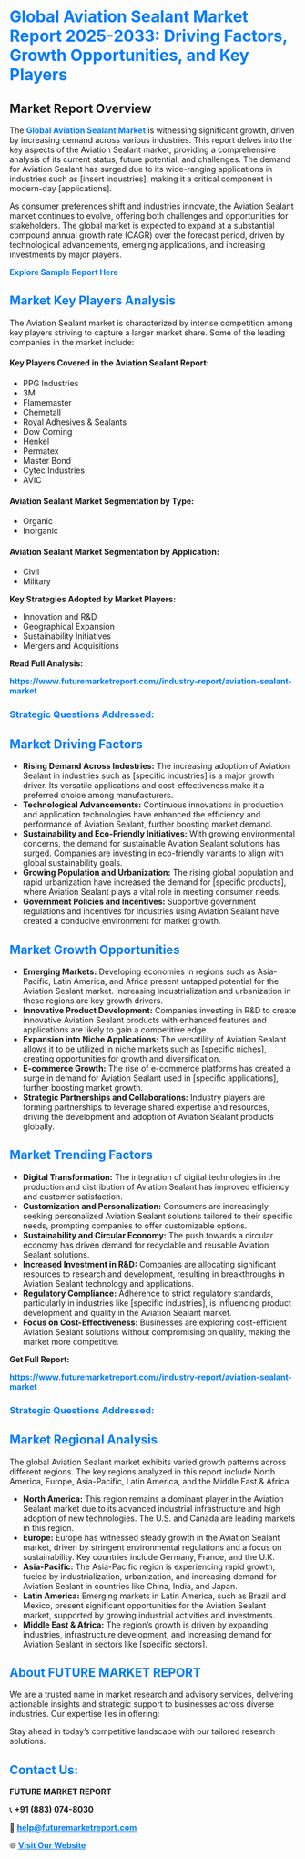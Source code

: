 <h1 style="color: #007BFF;">Global Aviation Sealant Market Report 2025-2033: Driving Factors, Growth Opportunities, and Key Players</h1>

<section id="overview">
<h2>Market Report Overview</h2>
<p>The <a href="https://www.futuremarketreport.com//industry-report/aviation-sealant-market" style="color: #007BFF; text-decoration: none;"><strong>Global Aviation Sealant Market</strong></a> is witnessing significant growth, driven by increasing demand across various industries. This report delves into the key aspects of the Aviation Sealant market, providing a comprehensive analysis of its current status, future potential, and challenges. The demand for Aviation Sealant has surged due to its wide-ranging applications in industries such as [insert industries], making it a critical component in modern-day [applications].</p>
<p>As consumer preferences shift and industries innovate, the Aviation Sealant market continues to evolve, offering both challenges and opportunities for stakeholders. The global market is expected to expand at a substantial compound annual growth rate (CAGR) over the forecast period, driven by technological advancements, emerging applications, and increasing investments by major players.</p>
</section>

<section id="overview">
<p><a href="https://www.futuremarketreport.com//request-sample/reportId=86252" style="color: #007BFF; text-decoration: none;"><strong>Explore Sample Report Here</strong></a></p>
</section>

<section id="key-players">
<h2 style="color: #007BFF;">Market Key Players Analysis</h2>
<p>The Aviation Sealant market is characterized by intense competition among key players striving to capture a larger market share. Some of the leading companies in the market include:</p>
<h4>Key Players Covered in the Aviation Sealant Report:</h4>
<ul><li>PPG Industries</li><li>3M</li><li>Flamemaster</li><li>Chemetall</li><li>Royal Adhesives &amp; Sealants</li><li>Dow Corning</li><li>Henkel</li><li>Permatex</li><li>Master Bond</li><li>Cytec Industries</li><li>AVIC</li></ul>
<h4>Aviation Sealant Market Segmentation by Type:</h4>
<ul><li>Organic</li><li>Inorganic</li></ul>

<h4>Aviation Sealant Market Segmentation by Application:</h4>
<ul><li>Civil</li><li>Military</li></ul>
<p><strong>Key Strategies Adopted by Market Players:</strong></p>
<ul>
<li>Innovation and R&D</li>
<li>Geographical Expansion</li>
<li>Sustainability Initiatives</li>
<li>Mergers and Acquisitions</li>
</ul>
</section>

<section>
<p><strong>Read Full Analysis: </strong></p><a href="https://www.futuremarketreport.com//industry-report/aviation-sealant-market" style="color: #007BFF; text-decoration: none;"><strong>https://www.futuremarketreport.com//industry-report/aviation-sealant-market</strong></a>
<h3 style="color: #007BFF;">Strategic Questions Addressed:</h3>
</section>

<section id="driving-factors">
<h2 style="color: #007BFF;">Market Driving Factors</h2>
<ul>
<li><strong>Rising Demand Across Industries:</strong> The increasing adoption of Aviation Sealant in industries such as [specific industries] is a major growth driver. Its versatile applications and cost-effectiveness make it a preferred choice among manufacturers.</li>
<li><strong>Technological Advancements:</strong> Continuous innovations in production and application technologies have enhanced the efficiency and performance of Aviation Sealant, further boosting market demand.</li>
<li><strong>Sustainability and Eco-Friendly Initiatives:</strong> With growing environmental concerns, the demand for sustainable Aviation Sealant solutions has surged. Companies are investing in eco-friendly variants to align with global sustainability goals.</li>
<li><strong>Growing Population and Urbanization:</strong> The rising global population and rapid urbanization have increased the demand for [specific products], where Aviation Sealant plays a vital role in meeting consumer needs.</li>
<li><strong>Government Policies and Incentives:</strong> Supportive government regulations and incentives for industries using Aviation Sealant have created a conducive environment for market growth.</li>
</ul>
</section>

<section id="growth-opportunities">
<h2 style="color: #007BFF;">Market Growth Opportunities</h2>
<ul>
<li><strong>Emerging Markets:</strong> Developing economies in regions such as Asia-Pacific, Latin America, and Africa present untapped potential for the Aviation Sealant market. Increasing industrialization and urbanization in these regions are key growth drivers.</li>
<li><strong>Innovative Product Development:</strong> Companies investing in R&D to create innovative Aviation Sealant products with enhanced features and applications are likely to gain a competitive edge.</li>
<li><strong>Expansion into Niche Applications:</strong> The versatility of Aviation Sealant allows it to be utilized in niche markets such as [specific niches], creating opportunities for growth and diversification.</li>
<li><strong>E-commerce Growth:</strong> The rise of e-commerce platforms has created a surge in demand for Aviation Sealant used in [specific applications], further boosting market growth.</li>
<li><strong>Strategic Partnerships and Collaborations:</strong> Industry players are forming partnerships to leverage shared expertise and resources, driving the development and adoption of Aviation Sealant products globally.</li>
</ul>
</section>

<section id="trending-factors">
<h2 style="color: #007BFF;">Market Trending Factors</h2>
<ul>
<li><strong>Digital Transformation:</strong> The integration of digital technologies in the production and distribution of Aviation Sealant has improved efficiency and customer satisfaction.</li>
<li><strong>Customization and Personalization:</strong> Consumers are increasingly seeking personalized Aviation Sealant solutions tailored to their specific needs, prompting companies to offer customizable options.</li>
<li><strong>Sustainability and Circular Economy:</strong> The push towards a circular economy has driven demand for recyclable and reusable Aviation Sealant solutions.</li>
<li><strong>Increased Investment in R&D:</strong> Companies are allocating significant resources to research and development, resulting in breakthroughs in Aviation Sealant technology and applications.</li>
<li><strong>Regulatory Compliance:</strong> Adherence to strict regulatory standards, particularly in industries like [specific industries], is influencing product development and quality in the Aviation Sealant market.</li>
<li><strong>Focus on Cost-Effectiveness:</strong> Businesses are exploring cost-efficient Aviation Sealant solutions without compromising on quality, making the market more competitive.</li>
</ul>
</section>

<section>
<p><strong>Get Full Report: </strong></p><a href="https://www.futuremarketreport.com//industry-report/aviation-sealant-market" style="color: #007BFF; text-decoration: none;"><strong>https://www.futuremarketreport.com//industry-report/aviation-sealant-market</strong></a>
<h3 style="color: #007BFF;">Strategic Questions Addressed:</h3>
</section>


<section id="regional-analysis">
<h2 style="color: #007BFF;">Market Regional Analysis</h2>
<p>The global Aviation Sealant market exhibits varied growth patterns across different regions. The key regions analyzed in this report include North America, Europe, Asia-Pacific, Latin America, and the Middle East & Africa:</p>
<ul>
<li><strong>North America:</strong> This region remains a dominant player in the Aviation Sealant market due to its advanced industrial infrastructure and high adoption of new technologies. The U.S. and Canada are leading markets in this region.</li>
<li><strong>Europe:</strong> Europe has witnessed steady growth in the Aviation Sealant market, driven by stringent environmental regulations and a focus on sustainability. Key countries include Germany, France, and the U.K.</li>
<li><strong>Asia-Pacific:</strong> The Asia-Pacific region is experiencing rapid growth, fueled by industrialization, urbanization, and increasing demand for Aviation Sealant in countries like China, India, and Japan.</li>
<li><strong>Latin America:</strong> Emerging markets in Latin America, such as Brazil and Mexico, present significant opportunities for the Aviation Sealant market, supported by growing industrial activities and investments.</li>
<li><strong>Middle East & Africa:</strong> The region’s growth is driven by expanding industries, infrastructure development, and increasing demand for Aviation Sealant in sectors like [specific sectors].</li>
</ul>
</section>

<footer>
<h2 style="color: #007BFF;">About FUTURE MARKET REPORT</h2>
<p>We are a trusted name in market research and advisory services, delivering actionable insights and strategic support to businesses across diverse industries. Our expertise lies in offering:</p>

<p>Stay ahead in today’s competitive landscape with our tailored research solutions.</p>

<h2 style="color: #007BFF;">Contact Us:</h2>
<p><strong>FUTURE MARKET REPORT</strong></p>
<p>📞 <strong>+91 (883) 074-8030</strong></p>
<p>📧 <strong><a href="mailto:help@futuremarketreport.com" style="color: #007BFF;">help@futuremarketreport.com</a></strong></p>
<p>🌐 <strong><a href="https://www.futuremarketreport.com/" style="color: #007BFF;">Visit Our Website</a></strong></p>
</footer>